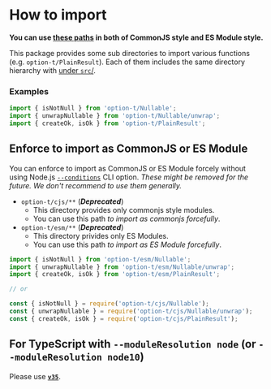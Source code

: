 # How to import

**You can use [these paths](./public_api_list.md) in both of CommonJS style and ES Module style.**

This package provides some sub directories to import various functions (e.g. `option-t/PlainResult`).
Each of them includes the same directory hierarchy with [under `src`/](../packages/option-t/src/).

### Examples

```js
import { isNotNull } from 'option-t/Nullable';
import { unwrapNullable } from 'option-t/Nullable/unwrap';
import { createOk, isOk } from 'option-t/PlainResult';
```

## Enforce to import as CommonJS or ES Module

You can enforce to import as CommonJS or ES Module forcely without using Node.js [`--conditions`](https://nodejs.org/docs/latest-v18.x/api/cli.html#-ccondition---conditionscondition) CLI option.
_These might be removed for the future. We don't recommend to use them generally._

- `option-t/cjs/**` (__*Deprecated*__)
   - This directory provides only commonjs style modules.
   - You can use this path _to import as commonjs forcefully_.
- `option-t/esm/**` (__*Deprecated*__)
   - This directory privides only ES Modules.
   - You can use this path _to import as ES Module forcefully_.

```js
import { isNotNull } from 'option-t/esm/Nullable';
import { unwrapNullable } from 'option-t/esm/Nullable/unwrap';
import { createOk, isOk } from 'option-t/esm/PlainResult';

// or

const { isNotNull } = require('option-t/cjs/Nullable');
const { unwrapNullable } = require('option-t/cjs/Nullable/unwrap');
const { createOk, isOk } = require('option-t/cjs/PlainResult');
```


## For TypeScript with `--moduleResolution node` (or `--moduleResolution node10`)

Please use [**`v35`**](https://github.com/option-t/option-t/tree/v35.0.0).
